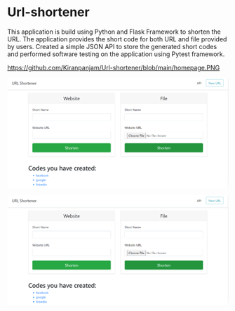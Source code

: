 # Url-shortener

This application is build using Python and Flask Framework to shorten the URL. 
The application provides the short code for both URL and file provided by users. 
Created a simple JSON API to store the generated short codes and performed software testing on the application using Pytest framework.

https://github.com/Kiranpanjam/Url-shortener/blob/main/homepage.PNG

![Alt text](/homepage.png?raw=true "Optional Title")

![Alt text](https://github.com/Kiranpanjam/Url-shortener/blob/main/homepage.PNG "Optional title")

